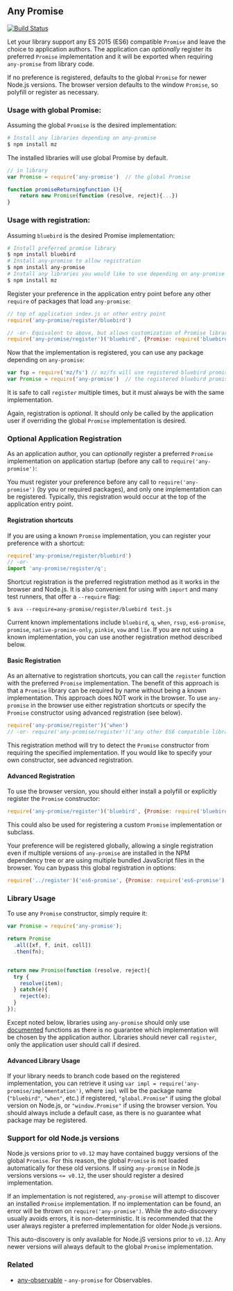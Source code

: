 ## Any Promise

[![Build Status](https://secure.travis-ci.org/kevinbeaty/any-promise.svg)](http://travis-ci.org/kevinbeaty/any-promise)

Let your library support any ES 2015 (ES6) compatible `Promise` and leave the choice to application authors. The application can *optionally* register its preferred `Promise` implementation and it will be exported when requiring `any-promise` from library code.

If no preference is registered, defaults to the global `Promise` for newer Node.js versions. The browser version defaults to the window `Promise`, so polyfill or register as necessary.

### Usage with global Promise:

Assuming the global `Promise` is the desired implementation:

```bash
# Install any libraries depending on any-promise
$ npm install mz
```

The installed libraries will use global Promise by default.

```js
// in library
var Promise = require('any-promise')  // the global Promise

function promiseReturningfunction (){
    return new Promise(function (resolve, reject){...})
}
```

### Usage with registration:

Assuming `bluebird` is the desired Promise implementation:

```bash
# Install preferred promise library
$ npm install bluebird
# Install any-promise to allow registration
$ npm install any-promise
# Install any libraries you would like to use depending on any-promise
$ npm install mz
```

Register your preference in the application entry point before any other `require` of packages that load `any-promise`:

```javascript
// top of application index.js or other entry point
require('any-promise/register/bluebird')

// -or- Equivalent to above, but allows customization of Promise library
require('any-promise/register')('bluebird', {Promise: require('bluebird')})
```

Now that the implementation is registered, you can use any package depending on `any-promise`:


```javascript
var fsp = require('mz/fs') // mz/fs will use registered bluebird promises
var Promise = require('any-promise')  // the registered bluebird promise 
```

It is safe to call `register` multiple times, but it must always be with the same implementation.

Again, registration is *optional*. It should only be called by the application user if overriding the global `Promise` implementation is desired.

### Optional Application Registration

As an application author, you can *optionally* register a preferred `Promise` implementation on application startup (before any call to `require('any-promise')`:

You must register your preference before any call to `require('any-promise')` (by you or required packages), and only one implementation can be registered. Typically, this registration would occur at the top of the application entry point.


#### Registration shortcuts

If you are using a known `Promise` implementation, you can register your preference with a shortcut:


```js
require('any-promise/register/bluebird')
// -or-
import 'any-promise/register/q';
```

Shortcut registration is the preferred registration method as it works in the browser and Node.js. It is also convenient for using with `import` and many test runners, that offer a `--require` flag:

```
$ ava --require=any-promise/register/bluebird test.js
```

Current known implementations include `bluebird`, `q`, `when`, `rsvp`, `es6-promise`, `promise`, `native-promise-only`, `pinkie`, `vow` and `lie`. If you are not using a known implementation, you can use another registration method described below.


#### Basic Registration

As an alternative to registration shortcuts, you can call the `register` function with the preferred `Promise` implementation. The benefit of this approach is that a `Promise` library can be required by name without being a known implementation.  This approach does NOT work in the browser. To use `any-promise` in the browser use either registration shortcuts or specify the `Promise` constructor using advanced registration (see below).

```javascript
require('any-promise/register')('when')
// -or- require('any-promise/register')('any other ES6 compatible library (known or otherwise)')
```

This registration method will try to detect the `Promise` constructor from requiring the specified implementation.  If you would like to specify your own constructor, see advanced registration.


#### Advanced Registration

To use the browser version, you should either install a polyfill or explicitly register the `Promise` constructor:

```javascript
require('any-promise/register')('bluebird', {Promise: require('bluebird')})
```

This could also be used for registering a custom `Promise` implementation or subclass.

Your preference will be registered globally, allowing a single registration even if multiple versions of `any-promise` are installed in the NPM dependency tree or are using multiple bundled JavaScript files in the browser. You can bypass this global registration in options:


```javascript
require('../register')('es6-promise', {Promise: require('es6-promise').Promise, global: false})
```

### Library Usage

To use any `Promise` constructor, simply require it:

```javascript
var Promise = require('any-promise');

return Promise
  .all([xf, f, init, coll])
  .then(fn);


return new Promise(function (resolve, reject){
  try {
    resolve(item);
  } catch(e){
    reject(e);
  }
});

```

Except noted below, libraries using `any-promise` should only use [documented](https://developer.mozilla.org/en-US/docs/Web/JavaScript/Reference/Global_Objects/Promise) functions as there is no guarantee which implementation will be chosen by the application author.  Libraries should never call `register`, only the application user should call if desired.


#### Advanced Library Usage

If your library needs to branch code based on the registered implementation, you can retrieve it using `var impl = require('any-promise/implementation')`, where `impl` will be the package name (`"bluebird"`, `"when"`, etc.) if registered, `"global.Promise"` if using the global version on Node.js, or `"window.Promise"` if using the browser version. You should always include a default case, as there is no guarantee what package may be registered.


### Support for old Node.js versions

Node.js versions prior to `v0.12` may have contained buggy versions of the global `Promise`. For this reason, the global `Promise` is not loaded automatically for these old versions.  If using `any-promise` in Node.js versions versions `<= v0.12`, the user should register a desired implementation.

If an implementation is not registered, `any-promise` will attempt to discover an installed `Promise` implementation.  If no implementation can be found, an error will be thrown on `require('any-promise')`.  While the auto-discovery usually avoids errors, it is non-deterministic. It is recommended that the user always register a preferred implementation for older Node.js versions.

This auto-discovery is only available for Node.jS versions prior to `v0.12`. Any newer versions will always default to the global `Promise` implementation.

### Related

- [any-observable](https://github.com/sindresorhus/any-observable) - `any-promise` for Observables.

